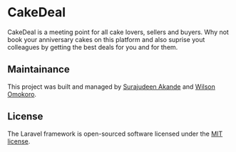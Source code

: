 # CakeDeal

CakeDeal is a meeting point for all cake lovers, sellers and buyers. Why not book your anniversary cakes on this platform and also suprise yout colleagues by getting the best deals for you and for them.


## Maintainance

This project was built and managed by [Surajudeen Akande](http://github.com/andela-sakande) and [Wilson Omokoro](http://github.com/andela-womokoro).

## License

The Laravel framework is open-sourced software licensed under the [MIT license](http://opensource.org/licenses/MIT).
